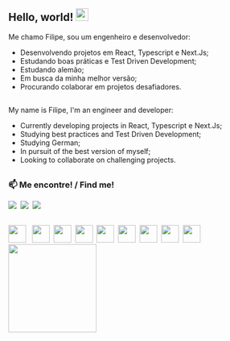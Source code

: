  ## Hello, world! <img src="https://media.giphy.com/media/hvRJCLFzcasrR4ia7z/giphy.gif" width="25">
<!--🌎 https://i.pinimg.com/originals/03/9c/79/039c79d8b2430aa14680b5a7b627e5c0.gif
<img src="https://media.giphy.com/media/hvRJCLFzcasrR4ia7z/giphy.gif" width="25">
**LehmannPi/LehmannPi** is a ✨ _special_ ✨ repository because its `README.md` (this file) appears on your GitHub profile.

Here are some ideas to get you started:

- 🔭 I’m currently working on ...
- 🌱 I’m currently learning ...
- 👯 I’m looking to collaborate on ...
- 🤔 I’m looking for help with ...
- 💬 Ask me about ...
- 📫 How to reach me: ...
- 😄 Pronouns: ...
- ⚡ Fun fact: ...

USEFUL LINKS: https://shields.io/   https://github.com/simple-icons/simple-icons/blob/develop/slugs.md    https://github.com/anuraghazra/github-readme-stats    https://github.com/rafaballerini

https://htmlpreview.github.io/?

<li> 🌱 Aprendendo sobre Java, freelance e como ter uma rotina mais produtiva;</li>

<div>
  <img src="https://github-readme-stats.vercel.app/api?username=LehmannPi&show_icons=true&theme=dark&hide=issues&count_private=true&line_height=29" height="175px"/>
  <img src="https://github-readme-stats.vercel.app/api/top-langs/?username=LehmannPi&theme=dark&layout=compact&langs_count=7" height="175px"/>
</div>
-->

Me chamo Filipe, sou um engenheiro e desenvolvedor:

<div>
  <ul>
    <li>  Desenvolvendo projetos em React, Typescript e Next.Js;</li>
    <li>  Estudando boas práticas e Test Driven Development;</li>
    <li>  Estudando alemão;</li>
    <li>  Em busca da minha melhor versão;</li>
    <li>  Procurando colaborar em projetos desafiadores.</li>
  </ul>
</div>

##

My name is Filipe, I'm an engineer and developer:

<div>
   <ul>
     <li>  Currently developing projects in React, Typescript e Next.Js;</li>
     <li>  Studying best practices and Test Driven Development;</li>
     <li>  Studying German;</li>
     <li>  In pursuit of the best version of myself;</li>
     <li>  Looking to collaborate on challenging projects.</li>
   </ul>
</div>

##

### 📫 Me encontre! / Find me!
<div>
 <a href="mailto:filipelehmannp@gmail.com/"> <img src="https://img.shields.io/badge/-email-red?style=for-the-badge&logo=gmail&labelColor=rgb(85,%2085,%2085)" /></a>&nbsp
 <a href="https://www.linkedin.com/in/filipe-lehmann-pereira/"> <img src="https://img.shields.io/badge/-linkedin-blue?style=for-the-badge&logo=linkedin&labelColor=rgb(85,%2085,%2085)&logoColor=white" /></a>&nbsp
 <a href="https://web.whatsapp.com/send?phone=553391590880&text&app_absent=0"> <img src="https://img.shields.io/badge/-whatsapp-25D366?style=for-the-badge&logo=whatsapp&labelColor=rgb(85,%2085,%2085)"  /></a>&nbsp
</div>

##
<div >
  <img src="https://cdn.jsdelivr.net/gh/devicons/devicon/icons/javascript/javascript-original.svg" height="35"/> &nbsp
  <img src="https://cdn.jsdelivr.net/gh/devicons/devicon/icons/html5/html5-original.svg" height="35"/>&nbsp
  <img src="https://cdn.jsdelivr.net/gh/devicons/devicon/icons/css3/css3-original.svg" height="35"/>&nbsp
  <img src="https://cdn.jsdelivr.net/gh/devicons/devicon/icons/react/react-original.svg" height="35"/>&nbsp
  <img src="https://cdn.jsdelivr.net/gh/devicons/devicon/icons/vuejs/vuejs-original.svg" height="35"/>&nbsp
  <img src="https://cdn.jsdelivr.net/gh/devicons/devicon/icons/python/python-original.svg" height="35"/>&nbsp
  <img src="https://cdn.jsdelivr.net/gh/devicons/devicon/icons/java/java-original.svg" height="35"/>&nbsp
  <img src="https://cdn.jsdelivr.net/gh/devicons/devicon/icons/wordpress/wordpress-plain.svg" height="35"/>&nbsp
  <img src="https://cdn.jsdelivr.net/gh/devicons/devicon/icons/postgresql/postgresql-original.svg" height="35"/>&nbsp
</div>

<div>
  <!--<img src="https://github-readme-stats.vercel.app/api?username=LehmannPi&show_icons=true&theme=dark&hide=issues&count_private=true&line_height=29" height="175px"/>-->
  <img src="https://github-readme-stats.vercel.app/api/top-langs/?username=LehmannPi&theme=dark&layout=compact&langs_count=7" height="175px"/>
</div>

